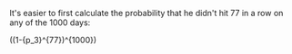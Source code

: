 It's easier to first calculate the probability that he didn't hit 77 in a row on any of the 1000 days:

\((1-{p_3}^{77})^{1000}\)